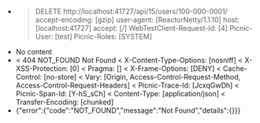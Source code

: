 - > DELETE http://localhost:41727/api/15/users/100-000-0001/
  > accept-encoding: [gzip]
  > user-agent: [ReactorNetty/1.1.10]
  > host: [localhost:41727]
  > accept: [*/*]
  > WebTestClient-Request-Id: [4]
  > Picnic-User: [test]
  > Picnic-Roles: [SYSTEM]
- No content
- < 404 NOT_FOUND Not Found
  < X-Content-Type-Options: [nosniff]
  < X-XSS-Protection: [0]
  < Pragma: []
  < X-Frame-Options: [DENY]
  < Cache-Control: [no-store]
  < Vary: [Origin, Access-Control-Request-Method, Access-Control-Request-Headers]
  < Picnic-Trace-Id: [JcxqGwDh]
  < Picnic-Span-Id: [Y-hS_sCh]
  < Content-Type: [application/json]
  < Transfer-Encoding: [chunked]
- {"error":{"code":"NOT_FOUND","message":"Not Found","details":{}}}